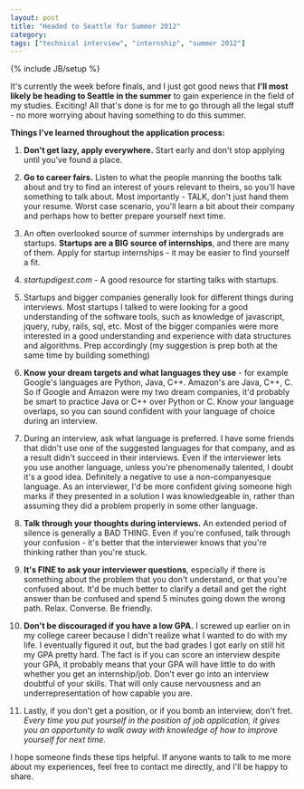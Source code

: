 ```yaml
---
layout: post
title: "Headed to Seattle for Summer 2012"
category: 
tags: ["technical interview", "internship", "summer 2012"]
---
```

{% include JB/setup %}

It's currently the week before finals, and I just got good news that **I'll 
most likely be heading to Seattle in the summer** to gain experience in the 
field of my studies. Exciting! All that's done is for me to go through
all the legal stuff - no more worrying about having something to do this
summer.

**Things I've learned throughout the application process:**

1. **Don't get lazy, apply everywhere.** Start early and don't
stop applying until you've found a place.

2. **Go to career fairs.** Listen to what the people manning the booths talk
about and try to find an interest of yours relevant to theirs, so you'll
have something to talk about. Most importantly - TALK, don't just hand
them your resume. Worst case scenario, you'll learn a bit about their
company and perhaps how to better prepare yourself next time.

3. An often overlooked source of summer internships by undergrads are
startups. **Startups are a BIG source of internships**, and there are many
of them. Apply for startup internships - it may be easier to find yourself
a fit.

4. *startupdigest.com* - A good resource for starting talks with startups.

5. Startups and bigger companies generally look for different things during
interviews. Most startups I talked to were looking for a good understanding
of the software tools, such as knowledge of javascript, jquery, ruby, rails,
sql, etc. Most of the bigger companies were more interested in a good
understanding and experience with data structures and algorithms. Prep
accordingly (my suggestion is prep both at the same time by building something)

6. **Know your dream targets and what languages they use** - for example Google's
languages are Python, Java, C++. Amazon's are Java, C++, C. So if Google
and Amazon were my two dream companies, it'd probably be smart to practice
Java or C++ over Python or C. Know your language overlaps, so you can sound
confident with your language of choice during an interview.

7. During an interview, ask what language is preferred. I have some friends
that didn't use one of the suggested languages for that company, and as a 
result didn't succeed in their interviews. Even if the interviewer lets you
use another language, unless you're phenomenally talented, I doubt it's
a good idea. Definitely a negative to use a non-companyesque language. As
an interviewer, I'd be more confident giving someone high marks if they
presented in a solution I was knowledgeable in, rather than assuming they
did a problem properly in some other language.

8. **Talk through your thoughts during interviews.** An extended period of
silence is generally a BAD THING. Even if you're confused, talk through
your confusion - it's better that the interviewer knows that you're thinking
rather than you're stuck.

9. **It's FINE to ask your interviewer questions**, especially if there is something
about the problem that you don't understand, or that you're confused about. It'd
be much better to clarify a detail and get the right answer than be confused and
spend 5 minutes going down the wrong path. Relax. Converse. Be friendly.

10. **Don't be discouraged if you have a low GPA.** I screwed up earlier on in my
college career because I didn't realize what
I wanted to do with my life. I eventually figured it out, but the bad
grades I got early on still hit my GPA pretty hard. The fact is if you
can score an interview despite your GPA, it probably means that your GPA will
have little to do with whether you get an internship/job. Don't ever go
into an interview doubtful of your skills. That will only cause nervousness
and an underrepresentation of how capable you are.

11. Lastly, if you don't get a position, or if you bomb an interview, don't fret.
*Every time you put yourself in the position of job application, it gives you
an opportunity to walk away with knowledge of how to improve yourself for
next time.*

I hope someone finds these tips helpful. If anyone wants to talk to me
more about my experiences, feel free to contact me directly, and I'll be
happy to share.

